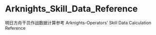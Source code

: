 # Arknights_Skill_Data_Reference
明日方舟干员作战数据计算参考 Arknights-Operators' Skill Data Calculation Reference

